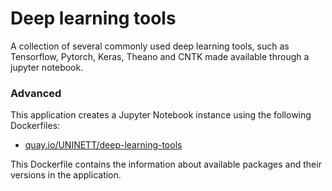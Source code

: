 # Deep learning tools
A collection of several commonly used deep learning tools, such as Tensorflow,
Pytorch, Keras, Theano and CNTK made available through a jupyter notebook.

### Advanced
This application creates a Jupyter Notebook instance using the following Dockerfiles:
  - [quay.io/UNINETT/deep-learning-tools](https://github.com/UNINETT/helm-charts-dockerfiles/tree/7303ff1/deep-learning-tools/Dockerfile)

This Dockerfile contains the information about available packages and their versions in the application.
